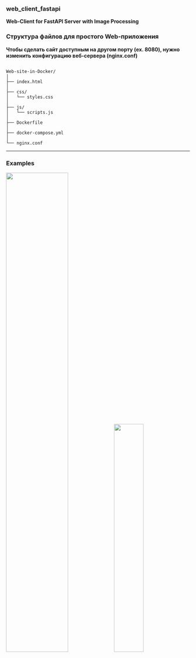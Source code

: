 ### web_client_fastapi
**Web-Client for FastAPI Server with Image Processing**


### Структура файлов для простого Web-приложения

**Чтобы сделать сайт доступным на другом порту (ex. 8080), нужно изменить конфигурацию веб-сервера (nginx.conf)**

<code>
Web-site-in-Docker/
│
├── index.html
│
├── css/
│   └── styles.css
│
├── js/
│   └── scripts.js
│
├── Dockerfile
│
├── docker-compose.yml
│
└── nginx.conf
</code>

---

### Examples

<p>
<img src="https://raw.githubusercontent.com/dnp34/web_client_fastapi/main/files/web1.jpg" width="58%">
<img src="https://raw.githubusercontent.com/dnp34/web_client_fastapi/main/files/web2.jpg" width="40%">
</p><br>
